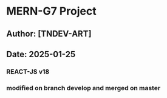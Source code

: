 # MERN-G7 Project

## Author: [TNDEV-ART]

## Date: 2025-01-25

### REACT-JS v18

### modified on branch develop and merged on master
